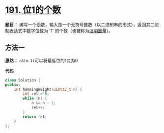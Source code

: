 # [191. 位1的个数](https://leetcode-cn.com/problems/number-of-1-bits/)

**题目：** 编写一个函数，输入是一个无符号整数（以二进制串的形式），返回其二进制表达式中数字位数为 '1' 的个数（也被称为[汉明重量](https://baike.baidu.com/item/汉明重量)）。



## 方法一

**思路：** `n&(n-1)`可以将最低位的1变为0

**代码**

```C++
class Solution {
public:
    int hammingWeight(uint32_t n) {
        int ret = 0;
        while (n) {
            n &= n - 1;
            ret++;
        }
        return ret;
    }
};
```

